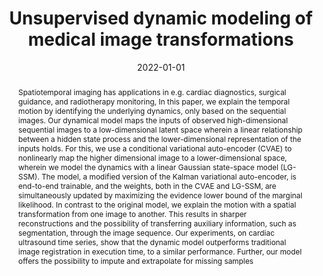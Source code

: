 ---
title: "Unsupervised dynamic modeling of medical image transformations"
authors: Niklas Gunnarsson, Jens Sjölund, Peter Kimstrand, Thomas Schön
collection: publications
category: publications
permalink: /publication/2022-01-01-Unsupervised-dynamic-modeling-of-medical-image-transformations
abstract: Spatiotemporal imaging has applications in e.g. cardiac diagnostics, surgical guidance, and radiotherapy monitoring, In this paper, we explain the temporal motion by identifying the underlying dynamics, only based on the sequential images. Our dynamical model maps the inputs of observed high-dimensional sequential images to a low-dimensional latent space wherein a linear relationship between a hidden state process and the lower-dimensional representation of the inputs holds. For this, we use a conditional variational auto-encoder (CVAE) to nonlinearly map the higher dimensional image to a lower-dimensional space, wherein we model the dynamics with a linear Gaussian state-space model (LG-SSM). The model, a modified version of the Kalman variational auto-encoder, is end-to-end trainable, and the weights, both in the CVAE and LG-SSM, are simultaneously updated by maximizing the evidence lower bound of the marginal likelihood. In contrast to the original model, we explain the motion with a spatial transformation from one image to another. This results in sharper reconstructions and the possibility of transferring auxiliary information, such as segmentation, through the image sequence. Our experiments, on cardiac ultrasound time series, show that the dynamic model outperforms traditional image registration in execution time, to a similar performance. Further, our model offers the possibility to impute and extrapolate for missing samples
keywords: Ultrasonic imaging,Motion segmentation,Dynamics,Time series analysis,Surgery,State-space methods,Spatiotemporal phenomena,Dynamic system,State-space models,Deep learning,Generative models,Sequential modeling,Image registration
date: 2022-01-01
venue: 'In the proceedings of 25th International Conference on Information Fusion (FUSION)'
paperurl: 'https://ieeexplore.ieee.org/abstract/document/9841369'
codeurl: 'https://github.com/ngunnar/med-dyn-reg'
citation: ' Niklas Gunnarsson,  Jens Sjölund,  Peter Kimstrand,  Thomas Schön, &quot;Unsupervised dynamic modeling of medical image transformations.&quot; In the proceedings of 25th International Conference on Information Fusion (FUSION), 2022.'
---